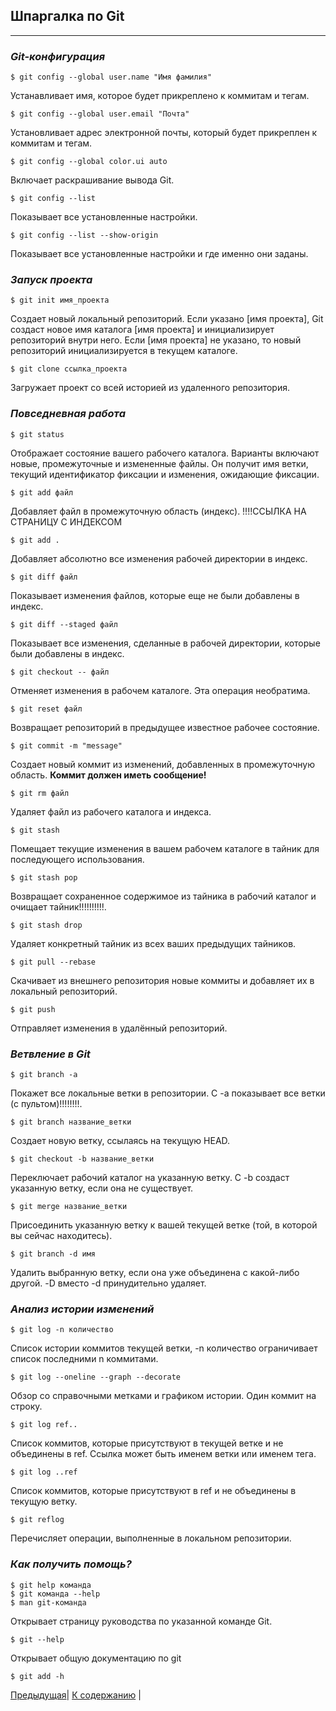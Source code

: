 ## Шпаргалка по Git
---
### ***Git-конфигурация***
    $ git config --global user.name "Имя фамилия"

Устанавливает имя, которое будет прикреплено к коммитам и тегам.

    $ git config --global user.email "Почта"

Установливает адрес электронной почты, который будет прикреплен к коммитам и тегам.
    
    $ git config --global color.ui auto 

Включает раскрашивание вывода Git.

    $ git config --list

Показывает все установленные настройки.
    
    $ git config --list --show-origin

Показывает все установленные настройки и где именно они заданы.

### ***Запуск проекта***

    $ git init имя_проекта

Создает новый локальный репозиторий. Если указано [имя проекта], Git создаст новое имя каталога [имя проекта] и инициализирует репозиторий внутри него. Если [имя проекта] не указано, то новый репозиторий инициализируется в текущем каталоге.

    $ git clone ссылка_проекта

Загружает проект со всей историей из удаленного репозитория.

### ***Повседневная работа***

    $ git status

Отображает состояние вашего рабочего каталога. Варианты включают новые, промежуточные и измененные файлы. Он получит имя ветки, текущий идентификатор фиксации и изменения, ожидающие фиксации.

    $ git add файл

Добавляет файл в промежуточную область (индекс).  !!!!ССЫЛКА НА СТРАНИЦУ С ИНДЕКСОМ 

    $ git add .

Добавляет абсолютно все изменения рабочей директории в индекс.

    $ git diff файл

Показывает изменения файлов, которые еще не были добавлены в индекс. 

    $ git diff --staged файл

Показывает все изменения, сделанные в рабочей директории, которые были добавлены в индекс.

    $ git checkout -- файл

Отменяет изменения в рабочем каталоге. Эта операция необратима.

    $ git reset файл

Возвращает репозиторий в предыдущее известное рабочее состояние.

    $ git commit -m "message"

Создает новый коммит из изменений, добавленных в промежуточную область. **Коммит должен иметь сообщение!**

    $ git rm файл

Удаляет файл из рабочего каталога и индекса.

    $ git stash

Помещает текущие изменения в вашем рабочем каталоге в тайник для последующего использования.

    $ git stash pop

Возвращает сохраненное содержимое из тайника в рабочий каталог и очищает тайник!!!!!!!!!!.

    $ git stash drop

Удаляет конкретный тайник из всех ваших предыдущих тайников.

    $ git pull --rebase

Скачивает из внешнего репозитория новые коммиты и добавляет их в локальный репозиторий.

    $ git push

Отправляет изменения в удалённый репозиторий.


### ***Ветвление в Git***

    $ git branch -a

Покажет все локальные ветки в репозитории. С -a показывает все ветки
(с пультом)!!!!!!!!.

    $ git branch название_ветки

Создает новую ветку, ссылаясь на текущую HEAD.

    $ git checkout -b название_ветки

Переключает рабочий каталог на указанную ветку. С -b создаст указанную ветку, если она не существует.

    $ git merge название_ветки

Присоединить указанную ветку к вашей текущей ветке (той, в которой вы сейчас находитесь).

    $ git branch -d имя

Удалить выбранную ветку, если она уже объединена с какой-либо другой. -D вместо -d принудительно удаляет.

### ***Анализ истории изменений***

    $ git log -n количество

Список истории коммитов текущей ветки, -n количество ограничивает список последними n коммитами.

    $ git log --oneline --graph --decorate

Обзор со справочными метками и графиком истории. Один коммит на строку.

    $ git log ref..

Список коммитов, которые присутствуют в текущей ветке и не объединены в ref. Ссылка может быть именем ветки или именем тега.

    $ git log ..ref

Список коммитов, которые присутствуют в ref и не объединены в текущую ветку.

    $ git reflog

Перечисляет операции, выполненные в локальном репозитории.

### ***Как получить помощь?***

    $ git help команда
    $ git команда --help
    $ man git-команда

Открывает страницу руководства по указанной команде Git.

    $ git --help 
 
 Открывает общую документацию по git

    $ git add -h

[Предыдущая](./ignor.md)| [К содержанию](./readme.md) | 